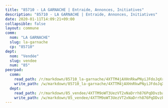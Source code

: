 ```yaml
---
title: "85710 - LA GARNACHE | Entraide, Annonces, Initiatives"
description: "85710 - LA GARNACHE | Entraide, Annonces, Initiatives"
date: 2020-01-11T14:09:21+09:00
collapsible: false
layout: commune
comm:
  nom: "LA GARNACHE"
  slug: la-garnache
  cp: "85710"
dept:
  nom: "Vendée"
  slug: vendee
  num: "85"
peerpad:
  comm:
    read_path: /r/markdown/85710_la-garnache/4XTTM4jAXHnRkwPNyiJFdoJqXr3b22wkFZ7SPVAQj99ksnRdL
    write_path: /w/markdown/85710_la-garnache/4XTTM4jAXHnRkwPNyiJFdoJqXr3b22wkFZ7SPVAQj99ksnRdL-K3TgUafqWE861UvsLEsaSqkoCxqdpobB6RL9LRs9TYFwQYBhFTzqyjDbhQVow5JZgKLtHELSsB18sMN3HX6fYsW32TCRYAcBjfdcZbjWW9tqbUnTrqRoK17sjXdxVLcaPt83JA34
  dept:
    read_path: /r/markdown/85_vendee/4XTTM9oWT3UezVT2xNaDrrh876PqDDvzbaovSPP6P6ha63Ezk
    write_path: /w/markdown/85_vendee/4XTTM9oWT3UezVT2xNaDrrh876PqDDvzbaovSPP6P6ha63Ezk-K3TgTz4T2Ao5CxcmNgKRpi6DXEbSZWgvvZNdT7V4KiJycR1vvtGLxg5iYYYKajishdNzKNazAywn7vjwqtQs859ALiENaqFJQsULDwd4rYqVPy8n3JbNCeuPxinCnetCgcSuCcyv
---
```


